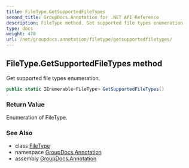 ```yaml
---
title: FileType.GetSupportedFileTypes
second_title: GroupDocs.Annotation for .NET API Reference
description: FileType method. Get supported file types enumeration
type: docs
weight: 470
url: /net/groupdocs.annotation/filetype/getsupportedfiletypes/
---
```

## FileType.GetSupportedFileTypes method

Get supported file types enumeration.

```csharp
public static IEnumerable<FileType> GetSupportedFileTypes()
```

### Return Value

Enumeration of FileType.

### See Also

* class [FileType](../)
* namespace [GroupDocs.Annotation](../../filetype/)
* assembly [GroupDocs.Annotation](../../../)


